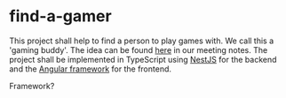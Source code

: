 # find-a-gamer
This project shall help to find a person to play games with. We call this a 'gaming buddy'.
The idea can be found [here](https://github.com/Grimmig18/find-a-gamer/blob/master/Planning/planning01.md#meeting-notes-from-06032020) in our meeting notes.
The project shall be implemented in TypeScript using [NestJS](https://nestjs.com/) for the backend and the [Angular framework](https://angular.io/) for the frontend.

Framework?
